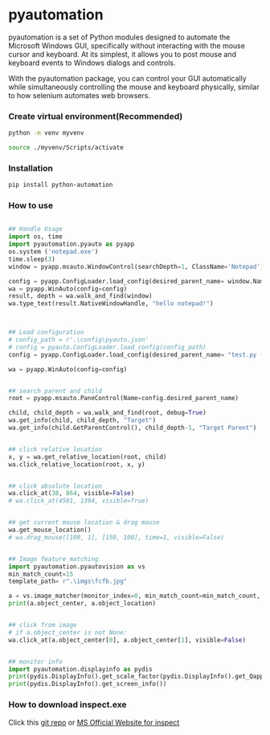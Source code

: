 # pyautomation

pyautomation is a set of Python modules designed to automate the Microsoft Windows GUI, specifically without interacting with the mouse cursor and keyboard. At its simplest, it allows you to post mouse and keyboard events to Windows dialogs and controls.

With the pyautomation package, you can control your GUI automatically while simultaneously controlling the mouse and keyboard physically, similar to how selenium automates web browsers.

### Create virtual environment(Recommended)

```bash
python -m venv myvenv
```
```bash
source ./myvenv/Scripts/activate
```

### Installation

```bash
pip install python-automation
```

### How to use
```python

## Handle Usage
import os, time
import pyautomation.pyauto as pyapp
os.system ('notepad.exe')
time.sleep(3)
window = pyapp.msauto.WindowControl(searchDepth=1, ClassName='Notepad')

config = pyapp.ConfigLoader.load_config(desired_parent_name= window.Name, desired_child_name= "Text editor")
wa = pyapp.WinAuto(config=config)
result, depth = wa.walk_and_find(window)
wa.type_text(result.NativeWindowHandle, "hello notepad!")



## Load configuration
# config_path = r'.\config\pyauto.json'
# config = pyauto.ConfigLoader.load_config(config_path)
config = pyapp.ConfigLoader.load_config(desired_parent_name= "test.py - python-autoevent - Visual Studio Code", desired_child_name= "Docker", monitor_index=1)

wa = pyapp.WinAuto(config=config)


## search parent and child
root = pyapp.msauto.PaneControl(Name=config.desired_parent_name)

child, child_depth = wa.walk_and_find(root, debug=True)
wa.get_info(child, child_depth, "Target")
wa.get_info(child.GetParentControl(), child_depth-1, "Target Parent")


## click relative location
x, y = wa.get_relative_location(root, child)
wa.click_relative_location(root, x, y)


## click absolute location
wa.click_at(38, 864, visible=False)
# wa.click_at(4501, 1394, visible=True)


## get current mouse location & drag mouse
wa.get_mouse_location()
# wa.drag_mouse([100, 1], [150, 100], time=1, visible=False) 


## Image feature matching
import pyautomation.pyautovision as vs
min_match_count=15
template_path= r".\imgs\fcfb.jpg"

a = vs.image_matcher(monitor_index=0, min_match_count=min_match_count, template_path=template_path, show=False)
print(a.object_center, a.object_location)


## click from image
# if a.object_center is not None:
wa.click_at(a.object_center[0], a.object_center[1], visible=False)


## monitor info
import pyautomation.displayinfo as pydis
print(pydis.DisplayInfo().get_scale_factor(pydis.DisplayInfo().get_Qapp()))
print(pydis.DisplayInfo().get_screen_info())

```

### How to download inspect.exe
Click this [git repo](https://github.com/changgwak/python-automation/tree/master/inspect) or [MS Official Website for inspect](https://learn.microsoft.com/en-us/windows/win32/winauto/inspect-objects)  






